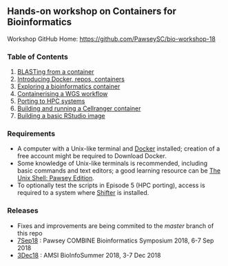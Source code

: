 ## Hands-on workshop on Containers for Bioinformatics

Workshop GitHub Home: https://github.com/PawseySC/bio-workshop-18

### Table of Contents
1. [BLASTing from a container](1.blast.md)
2. [Introducing Docker, repos, containers](2.containers.md)
3. [Exploring a bioinformatics container](3.fastqc.md)
4. [Containerising a WGS workflow](4.wgs_workflow.md)
5. [Porting to HPC systems](5.hpc.md)
6. [Building and running a Cellranger container](6.cellranger.md)
7. [Building a basic RStudio image](7.rstudio.md)

### Requirements
- A computer with a Unix-like terminal and [Docker](https://www.docker.com) installed;
creation of a free account might be required to Download Docker.
- Some knowledge of Unix-like terminals is recommended, including basic commands and text editors;
a good learning resource can be [The Unix Shell: Pawsey Edition](https://pawseysc.github.io/shell-hpc).
- To optionally test the scripts in Episode 5 (HPC porting),
access is required to a system where [Shifter](https://github.com/NERSC/shifter) is installed.

### Releases
- Fixes and improvements are being commited to the *master* branch of this repo
- [7Sep18](https://github.com/PawseySC/bio-workshop-18/releases/tag/7Sep18) : Pawsey COMBINE Bioinformatics Symposium 2018, 6-7 Sep 2018
- [3Dec18](https://github.com/PawseySC/bio-workshop-18/releases/tag/3Dec18) : AMSI BioInfoSummer 2018, 3-7 Dec 2018
